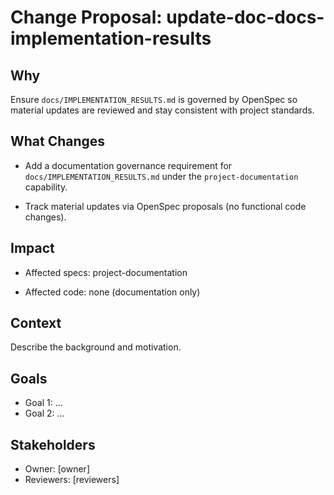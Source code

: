# Change Proposal: update-doc-docs-implementation-results

## Why

Ensure `docs/IMPLEMENTATION_RESULTS.md` is governed by OpenSpec so material updates are reviewed and stay consistent with project standards.

## What Changes

- Add a documentation governance requirement for `docs/IMPLEMENTATION_RESULTS.md` under the `project-documentation` capability.

- Track material updates via OpenSpec proposals (no functional code changes).

## Impact

- Affected specs: project-documentation

- Affected code: none (documentation only)

## Context

Describe the background and motivation.


## Goals

- Goal 1: ...
- Goal 2: ...


## Stakeholders

- Owner: [owner]
- Reviewers: [reviewers]

